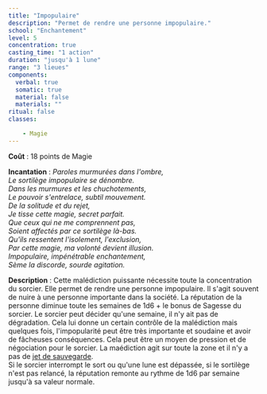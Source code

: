 ```yaml
---
title: "Impopulaire"
description: "Permet de rendre une personne impopulaire."
school: "Enchantement"
level: 5
concentration: true
casting_time: "1 action"
duration: "jusqu'à 1 lune"
range: "3 lieues"
components:
  verbal: true
  somatic: true
  material: false
  materials: ""
ritual: false
classes:

    - Magie
---
```

**Coût** : 18 points de Magie  

**Incantation** : *Paroles murmurées dans l'ombre,*   
*Le sortilège impopulaire se dénombre.*   
*Dans les murmures et les chuchotements,*   
*Le pouvoir s'entrelace, subtil mouvement.*   
*De la solitude et du rejet,*   
*Je tisse cette magie, secret parfait.*   
*Que ceux qui ne me comprennent pas,*   
*Soient affectés par ce sortilège là-bas.*   
*Qu'ils ressentent l'isolement, l'exclusion,*   
*Par cette magie, ma volonté devient illusion.*   
*Impopulaire, impénétrable enchantement,*   
*Sème la discorde, sourde agitation.*   

**Description** : Cette malédiction puissante nécessite toute la concentration du sorcier. Elle permet de rendre une personne impopulaire. Il s'agit souvent de nuire à une personne importante dans la société. La réputation de la personne diminue toute les semaines de 1d6 + le bonus de Sagesse du sorcier. Le sorcier peut décider qu'une semaine, il n'y ait pas de dégradation. Cela lui donne un certain contrôle de la malédiction mais quelques fois, l'impopularité peut être très importante et soudaine et avoir de fâcheuses conséquences. Cela peut être un moyen de pression et de négociation pour le sorcier. La maédiction agit sur toute la zone et il n'y a pas de [jet de sauvegarde](/utiliser-les-caracteristiques/#jets-de-sauvegarde).   
Si le sorcier interrompt le sort ou qu'une lune est dépassée, si le sortilège n'est pas relancé, la réputation remonte au rythme de 1d6 par semaine jusqu'à sa valeur normale.   
